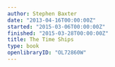 ```yaml
---
author: Stephen Baxter
date: "2013-04-16T00:00:00Z"
started: "2015-03-06T00:00:00Z"
finished: "2015-03-28T00:00:00Z"
title: The Time Ships
type: book
openlibraryID: "OL72860W"
---
```

